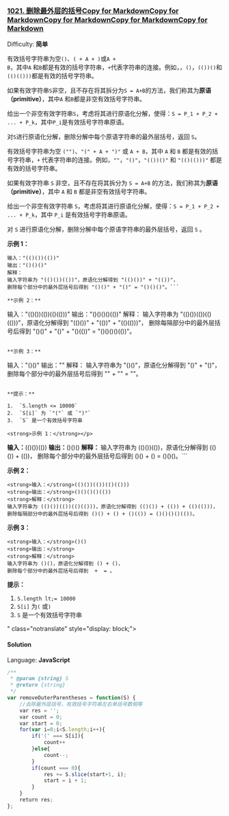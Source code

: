 <!--
 * @Description: 
 * @version: 
 * @Author: znnnnn
 * @Date: 2019-07-20 20:20:09
 * @LastEditors: znnnnn
 * @LastEditTime: 2019-08-23 22:03:22
 -->
### [1021\. 删除最外层的括号Copy for MarkdownCopy for MarkdownCopy for MarkdownCopy for MarkdownCopy for Markdown](https://leetcode-cn.com/problems/remove-outermost-parentheses/)

Difficulty: **简单**

有效括号字符串为空<code>()</code>、<code>( + A + )</code>或<code>A + B</code>，其中<code>A</code> 和<code>B</code>都是有效的括号字符串，<code>+</code>代表字符串的连接。例如，<code></code>，<code>()</code>，<code>(())()</code>和<code>(()(()))</code>都是有效的括号字符串。</p>

<p>如果有效字符串<code>S</code>非空，且不存在将其拆分为<code>S = A+B</code>的方法，我们称其为<strong>原语（primitive）</strong>，其中<code>A</code> 和<code>B</code>都是非空有效括号字符串。</p>

<p>给出一个非空有效字符串<code>S</code>，考虑将其进行原语化分解，使得：<code>S = P_1 + P_2 + ... + P_k</code>，其中<code>P_i</code>是有效括号字符串原语。</p>

<p>对<code>S</code>进行原语化分解，删除分解中每个原语字符串的最外层括号，返回 <code>S</code>。</p>

<p></p>

<p>

有效括号字符串为空 `("")`、`"(" + A + ")"` 或 `A + B`，其中 `A` 和 `B` 都是有效的括号字符串，`+` 代表字符串的连接。例如，`""`，`"()"`，`"(())()"` 和 `"(()(()))"` 都是有效的括号字符串。

如果有效字符串 `S` 非空，且不存在将其拆分为 `S = A+B` 的方法，我们称其为**原语（primitive）**，其中 `A` 和 `B` 都是非空有效括号字符串。

给出一个非空有效字符串 `S`，考虑将其进行原语化分解，使得：`S = P_1 + P_2 + ... + P_k`，其中 `P_i` 是有效括号字符串原语。

对 `S` 进行原语化分解，删除分解中每个原语字符串的最外层括号，返回 `S` 。

**示例 1：**

```
输入："(()())(())"
输出："()()()"
解释：
输入字符串为 "(()())(())"，原语化分解得到 "(()())" + "(())"，
删除每个部分中的最外层括号后得到 "()()" + "()" = "()()()"。```

**示例 2：**

```
输入："(()())(())(()(()))"
输出："()()()()(())"
解释：
输入字符串为 "(()())(())(()(()))"，原语化分解得到 "(()())" + "(())" + "(()(()))"，
删除每隔部分中的最外层括号后得到 "()()" + "()" + "()(())" = "()()()()(())"。
```

**示例 3：**

```
输入："()()"
输出：""
解释：
输入字符串为 "()()"，原语化分解得到 "()" + "()"，
删除每个部分中的最外层括号后得到 "" + "" = ""。
```

**提示：**

1.  `S.length <= 10000`
2.  `S[i]` 为 `"("` 或 `")"`
3.  `S` 是一个有效括号字符串

<strong>示例 1：</strong></p>

```
<strong>输入：</strong>(()())(())
<strong>输出：</strong>()()()
<strong>解释：
</strong>输入字符串为 (()())(())，原语化分解得到 (()()) + (())，
删除每个部分中的最外层括号后得到 ()() + () = ()()()。```

<p><strong>示例 2：</strong></p>

```
<strong>输入：</strong>(()())(())(()(()))
<strong>输出：</strong>()()()()(())
<strong>解释：</strong>
输入字符串为 (()())(())(()(()))，原语化分解得到 (()()) + (()) + (()(()))，
删除每隔部分中的最外层括号后得到 ()() + () + ()(()) = ()()()()(())。
```

<p><strong>示例 3：</strong></p>

```
<strong>输入：</strong>()()
<strong>输出：</strong>
<strong>解释：</strong>
输入字符串为 ()()，原语化分解得到 () + ()，
删除每个部分中的最外层括号后得到  +  = 。
```

<p></p>

<p><strong>提示：</strong></p>

<ol>
	<li><code>S.length lt;= 10000</code></li>
	<li><code>S[i]</code> 为<code>(</code> 或<code>)</code></li>
	<li><code>S</code> 是一个有效括号字符串</li>
</ol>
" class="notranslate" style="display: block;">

#### Solution

Language: **JavaScript**

```javascript
/**
 * @param {string} S
 * @return {string}
 */
var removeOuterParentheses = function(S) {
    //去除最外层括号，有效括号字符串左右单括号数相等
    var res = '';
    var count = 0;
    var start = 0;
    for(var i=0;i<S.length;i++){
        if('(' === S[i]){
            count++
        }else{
            count--;
        }
        if(count === 0){
            res += S.slice(start+1, i);
            start = i + 1;
        }
    }
    return res;
};
```